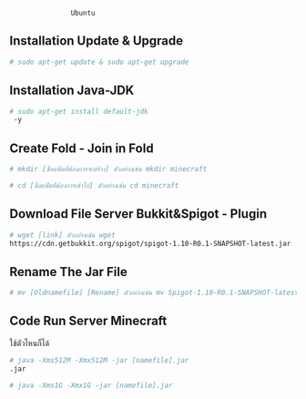                    Ubuntu 
## Installation Update & Upgrade

```bash
# sudo apt-get update & sudo apt-get upgrade
```
## Installation Java-JDK

```bash
# sudo apt-get install default-jdk
 -y
```
## Create Fold -  Join in Fold

```bash
# mkdir [ชื่อแฟ้มที่ต้องการจะสร้าง] ตัวอย่างเช่น mkdir minecraft
```
```bash
# cd [ชื่อแฟ้มที่ต้องการเข้าไป] ตัวอย่างเช่น cd minecraft
```
## Download File Server Bukkit&Spigot - Plugin

```bash
# wget [link] ตัวอย่างเช่น wget 
https://cdn.getbukkit.org/spigot/spigot-1.10-R0.1-SNAPSHOT-latest.jar
```
## Rename The Jar File

```bash
# mv [Oldnamefile] [Rename] ตัวอย่างเช่น mv Spigot-1.10-R0.1-SNAPSHOT-latest.jar Spigot.jar
```

## Code Run Server Minecraft
ใช้ตัวไหนก็ได้

```bash
# java -Xms512M -Xmx512M -jar [namefile].jar
.jar
```
```bash
# java -Xms1G -Xmx1G -jar [namefile].jar
